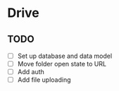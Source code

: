# Drive

## TODO

- [ ] Set up database and data model
- [ ] Move folder open state to URL
- [ ] Add auth
- [ ] Add file uploading
